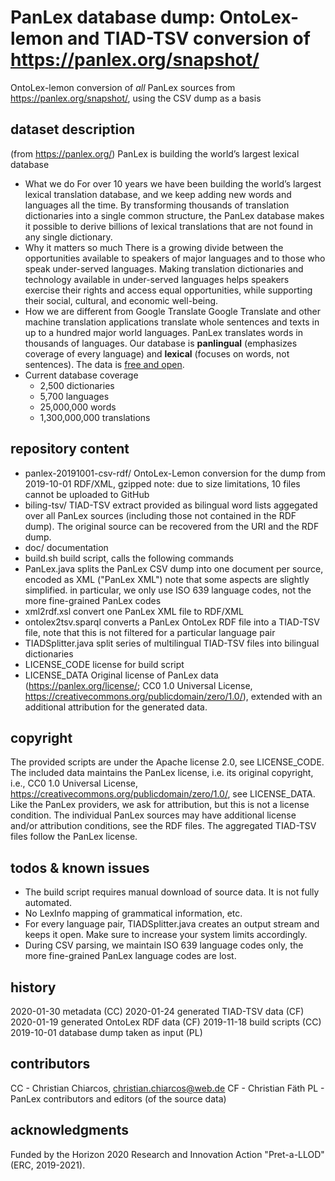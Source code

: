 
# PanLex database dump: OntoLex-lemon and TIAD-TSV conversion of https://panlex.org/snapshot/

OntoLex-lemon conversion of *all* PanLex sources from https://panlex.org/snapshot/, using the CSV dump as a basis

dataset description 
--
(from https://panlex.org/)
PanLex is building the world’s largest lexical database

- What we do
For over 10 years we have been building the world’s largest lexical translation database, and we keep adding new words and languages all the time. By transforming thousands of translation dictionaries into a single common structure, the PanLex database makes it possible to derive billions of lexical translations that are not found in any single dictionary.
- Why it matters so much
There is a growing divide between the opportunities available to speakers of major languages and to those who speak under-served languages. Making translation dictionaries and technology available in under-served languages helps speakers exercise their rights and access equal opportunities, while supporting their social, cultural, and economic well-being.
- How we are different from Google Translate
Google Translate and other machine translation applications translate whole sentences and texts in up to a hundred major world languages. PanLex translates words in thousands of languages. Our database is **panlingual** (emphasizes coverage of every language) and **lexical** (focuses on words, not sentences). The data is [free and open](https://panlex.org/license/).
- Current database coverage
	- 2,500 dictionaries
	- 5,700 languages
	- 25,000,000 words
	- 1,300,000,000 translations

repository content
-------
- panlex-20191001-csv-rdf/
	OntoLex-Lemon conversion for the dump from 2019-10-01
	RDF/XML, gzipped
	note: due to size limitations, 10 files cannot be uploaded to GitHub
- biling-tsv/
	TIAD-TSV extract provided as bilingual word lists aggegated over all PanLex sources (including those not contained in the RDF dump).
	The original source can be recovered from the URI and the RDF dump.
- doc/
	documentation
- build.sh
	build script, calls the following commands
- PanLex.java
	splits the PanLex CSV dump into one document per source, encoded as XML ("PanLex XML")
	note that some aspects are slightly simplified. in particular, we only use ISO 639 language codes, not the more fine-grained PanLex codes
- xml2rdf.xsl
	convert one PanLex XML file to RDF/XML
- ontolex2tsv.sparql
	converts a PanLex OntoLex RDF file into a TIAD-TSV file, note that this is not filtered for a particular language pair
- TIADSplitter.java
	split series of multilingual TIAD-TSV files into bilingual dictionaries
- LICENSE_CODE
	license for build script
- LICENSE_DATA
	Original license of PanLex data (https://panlex.org/license/; CC0 1.0 Universal License, https://creativecommons.org/publicdomain/zero/1.0/),
	extended with an additional attribution for the generated data.
	
copyright
---------
The provided scripts are under the Apache license 2.0, see LICENSE_CODE.
The included data maintains the PanLex license, i.e. its original copyright, i.e., CC0 1.0 Universal License, https://creativecommons.org/publicdomain/zero/1.0/, see LICENSE_DATA. Like the PanLex providers, we ask for attribution, but this is not a license condition.
The individual PanLex sources may have additional license and/or attribution conditions, see the RDF files. The aggregated TIAD-TSV files follow the PanLex license.

todos & known issues
--------------------
- The build script requires manual download of source data. It is not fully automated.
- No LexInfo mapping of grammatical information, etc.
- For every language pair, TIADSplitter.java creates an output stream and keeps it open. Make sure to increase your system limits accordingly.
- During CSV parsing, we maintain ISO 639 language codes only, the more fine-grained PanLex language codes are lost.

history
-------
2020-01-30 metadata (CC)
2020-01-24 generated TIAD-TSV data (CF)
2020-01-19 generated OntoLex RDF data (CF)
2019-11-18 build scripts (CC)
2019-10-01 database dump taken as input (PL)

contributors
------------
CC - Christian Chiarcos, christian.chiarcos@web.de
CF - Christian Fäth
PL - PanLex contributors and editors (of the source data)

acknowledgments
---------------
Funded by the Horizon 2020 Research and Innovation Action "Pret-a-LLOD" (ERC, 2019-2021).
